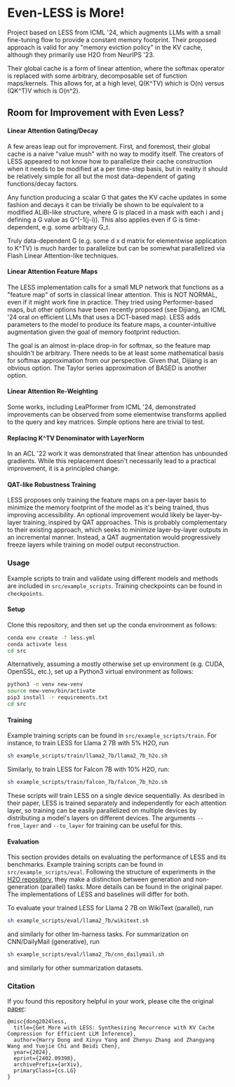# Even-LESS is More!

Project based on LESS from ICML '24, which augments LLMs with a small fine-tuning flow to provide a constant memory footprint. Their proposed approach is valid for any "memory eviction policy" in the KV cache, although they primarily use H2O from NeurIPS '23. 

Their global cache is a form of linear attention, where the softmax operator is replaced with some arbitrary, decomposable set of function maps/kernels. This allows for, at a high level, Q(K^TV) which is O(n) versus (QK^T)V which is O(n^2). 

## Room for Improvement with Even Less?

#### Linear Attention Gating/Decay

A few areas leap out for improvement. First, and foremost, their global cache is a naive "value mush" with no way to modify itself. The creators of LESS appeared to not know how to parallelize their cache construction when it needs to be modified at a per time-step basis, but in reality it should be relatively simple for all but the most data-dependent of gating functions/decay factors.

Any function producing a scalar G that gates the KV cache updates in some fashion and decays it can be trivially be shown to be equivalent to a modified ALiBi-like structure, where G is placed in a mask with each i and j defining a G value as G^(-1(j-i)). This also applies even if G is time-dependent, e.g. some arbitrary G\_t.

Truly data-dependent G (e.g. some d x d matrix for elementwise application to K^TV) is much harder to parallelize but can be somewhat parallelized via Flash Linear Attention-like techniques.

#### Linear Attention Feature Maps

The LESS implementation calls for a small MLP network that functions as a "feature map" of sorts in classical linear attention. This is NOT NORMAL, even if it might work fine in practice. They tried using Performer-based maps, but other options have been recently proposed (see Dijiang, an ICML '24 oral on efficient LLMs that uses a DCT-based map). LESS adds parameters to the model to produce its feature maps, a counter-intuitive augmentation given the goal of memory footprint reduction.

The goal is an almost in-place drop-in for softmax, so the feature map shouldn't be arbitrary. There needs to be at least some mathematical basis for softmax approximation from our perspective. Given that, Dijiang is an obvious option. The Taylor series approximation of BASED is another option. 

#### Linear Attention Re-Weighting

Some works, including LeaPformer from ICML '24, demonstrated improvements can be observed from some elementwise transforms applied to the query and key matrices. Simple options here are trivial to test. 

#### Replacing K^TV Denominator with LayerNorm

In an ACL '22 work it was demonstrated that linear attention has unbounded gradients. While this replacement doesn't necessarily lead to a practical improvement, it is a principled change.

#### QAT-like Robustness Training

LESS proposes only training the feature maps on a per-layer basis to minimize the memory footprint of the model as it's being trained, thus improving accessibility. An optional improvement would likely be layer-by-layer training, inspired by QAT approaches. This is probably complementary to their existing approach, which seeks to minimize layer-by-layer outputs in an incremental manner. Instead, a QAT augmentation would progressively freeze layers while training on model output reconstruction.

### Usage

Example scripts to train and validate using different models and methods are included in `src/example_scripts`. Training checkpoints can be found in `checkpoints`.

#### Setup

Clone this repository, and then set up the conda environment as follows:

```bash
conda env create -f less.yml
conda activate less
cd src
```

Alternatively, assuming a mostly otherwise set up environment (e.g. CUDA, OpenSSL, etc.), set up a Python3 virtual environment as follows:

```bash
python3 -m venv new-venv
source new-venv/bin/activate
pip3 install -r requirements.txt
cd src
```

#### Training

Example training scripts can be found in `src/example_scripts/train`. For instance, to train LESS for Llama 2 7B with 5% H2O, run

```bash
sh example_scripts/train/llama2_7b/llama2_7b_h2o.sh
```

Similarly, to train LESS for Falcon 7B with 10% H2O, run:

```bash
sh example_scripts/train/falcon_7b/falcon_7b_h2o.sh
```

These scripts will train LESS on a single device sequentially. As desribed in their paper, LESS is trained separately and independently for each attention layer, so training can be easily parallelized on multiple devices by distributing a model's layers on different devices. The arguments `--from_layer` and `--to_layer` for training can be useful for this. 


#### Evaluation

This section provides details on evaluating the performance of LESS and its benchmarks. Example training scripts can be found in `src/example_scripts/eval`. Following the structure of experiments in the [H2O repository](https://github.com/FMInference/H2O/tree/main), they make a distinction between generation and non-generation (parallel) tasks. More details can be found in the original paper. The implementations of LESS and baselines will differ for both. 

To evaluate your trained LESS for Llama 2 7B on WikiText (parallel), run 

```bash
sh example_scripts/eval/llama2_7b/wikitext.sh
```

and similarly for other lm-harness tasks. For summarization on CNN/DailyMail (generative), run

```bash
sh example_scripts/eval/llama2_7b/cnn_dailymail.sh
```
and similarly for other summarization datasets.

<!-- They have also provided trained LESS kernels for Llama 2 7B with 5% H2O in `checkpoints/llama2_7b_less_5_h2o`. Simply replace the original argument `--saved_model_name` with "llama2_7b_less_5_h2o" in `example_scripts/eval/llama2_7b/wikitext.sh` and `example_scripts/eval/llama2_7b/cnn_dailymail.sh` before running the above evaluation examples. -->


### Citation

If you found this repository helpful in your work, please cite the original [paper](https://arxiv.org/abs/2402.09398):

    @misc{dong2024less,
      title={Get More with LESS: Synthesizing Recurrence with KV Cache Compression for Efficient LLM Inference}, 
      author={Harry Dong and Xinyu Yang and Zhenyu Zhang and Zhangyang Wang and Yuejie Chi and Beidi Chen},
      year={2024},
      eprint={2402.09398},
      archivePrefix={arXiv},
      primaryClass={cs.LG}
    }
